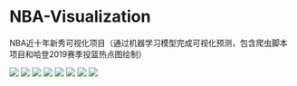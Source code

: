# NBA-Visualization
NBA近十年新秀可视化项目（通过机器学习模型完成可视化预测，包含爬虫脚本项目和哈登2019赛季投篮热点图绘制）

![](https://github.com/Marhooo/Marhoo-Git/blob/master/IMG%E8%B5%84%E6%BA%90/1.jpg?raw=true)
![](https://github.com/Marhooo/Marhoo-Git/blob/master/IMG%E8%B5%84%E6%BA%90/2.jpg?raw=true)
![](https://github.com/Marhooo/Marhoo-Git/blob/master/IMG%E8%B5%84%E6%BA%90/3.jpg?raw=true)
![](https://github.com/Marhooo/Marhoo-Git/blob/master/IMG%E8%B5%84%E6%BA%90/4.jpg?raw=true)
![](https://github.com/Marhooo/Marhoo-Git/blob/master/IMG%E8%B5%84%E6%BA%90/5.jpg?raw=true)
![](https://github.com/Marhooo/Marhoo-Git/blob/master/IMG%E8%B5%84%E6%BA%90/6.jpg?raw=true)
![](https://github.com/Marhooo/Marhoo-Git/blob/master/IMG%E8%B5%84%E6%BA%90/7.jpg?raw=true)
![](https://github.com/Marhooo/Marhoo-Git/blob/master/IMG%E8%B5%84%E6%BA%90/8.jpg?raw=true)
